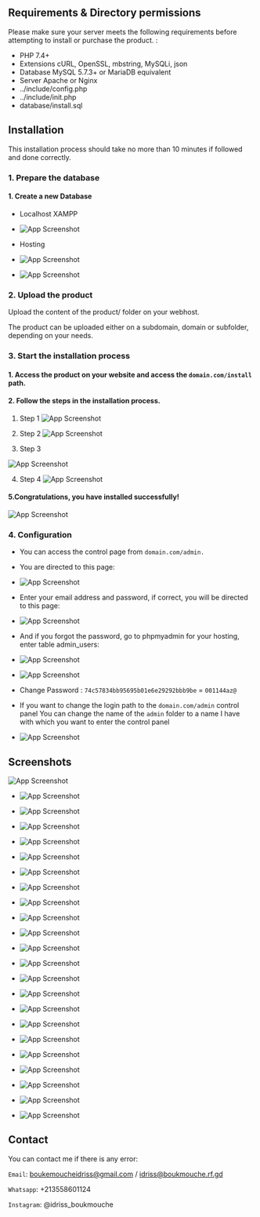 
## Requirements & Directory permissions

Please make sure your server meets the following requirements before attempting to install or purchase the product. :
- PHP 7.4+
- Extensions cURL, OpenSSL, mbstring, MySQLi, json
- Database MySQL 5.7.3+ or MariaDB equivalent
- Server Apache or Nginx
- ../include/config.php
- ../include/init.php
- database/install.sql

## Installation
This installation process should take no more than 10 minutes if followed and done correctly.

### 1. Prepare the database
#### 1. Create a new Database
- Localhost XAMPP

- ![App Screenshot](https://raw.githubusercontent.com/TerminalDZ/TRPortfolio/main/image/3.png)

- Hosting
- ![App Screenshot](https://raw.githubusercontent.com/TerminalDZ/TRPortfolio/main/image/28.png)

- ![App Screenshot](https://raw.githubusercontent.com/TerminalDZ/TRPortfolio/main/image/29.png)

### 2. Upload the product

Upload the content of the product/ folder on your webhost.

The product can be uploaded either on a subdomain, domain or subfolder, depending on your needs.

### 3. Start the installation process

#### 1. Access the product on your website and access the `domain.com/install` path.

#### 2. Follow the steps in the installation process.

1. Step 1
![App Screenshot](https://raw.githubusercontent.com/TerminalDZ/TRPortfolio/main/image/1.png)

2. Step 2
![App Screenshot](https://raw.githubusercontent.com/TerminalDZ/TRPortfolio/main/image/2.png)

3. Step 3

![App Screenshot](https://raw.githubusercontent.com/TerminalDZ/TRPortfolio/main/image/4.png)

4. Step 4
![App Screenshot](https://raw.githubusercontent.com/TerminalDZ/TRPortfolio/main/image/5.png)

#### 5.Congratulations, you have installed successfully!

![App Screenshot](https://raw.githubusercontent.com/TerminalDZ/TRPortfolio/main/image/6.png)

### 4. Configuration

- You can access the control page from `domain.com/admin.`

- You are directed to this page:
- ![App Screenshot](https://raw.githubusercontent.com/TerminalDZ/TRPortfolio/main/image/12.png)


- Enter your email address and password, if correct, you will be directed to this page:
- ![App Screenshot](https://raw.githubusercontent.com/TerminalDZ/TRPortfolio/main/image/13.png)


- And if you forgot the password, go to phpmyadmin for your hosting, enter table admin_users:
- ![App Screenshot](https://raw.githubusercontent.com/TerminalDZ/TRPortfolio/main/image/32.png)
- ![App Screenshot](https://raw.githubusercontent.com/TerminalDZ/TRPortfolio/main/image/50.png)

- Change Password : `74c57834bb95695b01e6e29292bbb9be`  = `001144az@`
- If you want to change the login path to the `domain.com/admin` control panel You can change the name of the `admin` folder to a name I have with which you want to enter the control panel
- ![App Screenshot](https://raw.githubusercontent.com/TerminalDZ/TRPortfolio/main/image/33.png)

## Screenshots

 ![App Screenshot](https://raw.githubusercontent.com/TerminalDZ/TRPortfolio/main/image/TRPortfoliotr.png)

- ![App Screenshot](https://raw.githubusercontent.com/TerminalDZ/TRPortfolio/main/image/6.png)

- ![App Screenshot](https://raw.githubusercontent.com/TerminalDZ/TRPortfolio/main/image/7.png)

- ![App Screenshot](https://raw.githubusercontent.com/TerminalDZ/TRPortfolio/main/image/8.png)
- ![App Screenshot](https://raw.githubusercontent.com/TerminalDZ/TRPortfolio/main/image/9.png)
- ![App Screenshot](https://raw.githubusercontent.com/TerminalDZ/TRPortfolio/main/image/10.png)
- ![App Screenshot](https://raw.githubusercontent.com/TerminalDZ/TRPortfolio/main/image/11.png)
- ![App Screenshot](https://raw.githubusercontent.com/TerminalDZ/TRPortfolio/main/image/12.png)
- ![App Screenshot](https://raw.githubusercontent.com/TerminalDZ/TRPortfolio/main/image/13.png)
- ![App Screenshot](https://raw.githubusercontent.com/TerminalDZ/TRPortfolio/main/image/14.png)
- ![App Screenshot](https://raw.githubusercontent.com/TerminalDZ/TRPortfolio/main/image/15.png)
- ![App Screenshot](https://raw.githubusercontent.com/TerminalDZ/TRPortfolio/main/image/16.png)
- ![App Screenshot](https://raw.githubusercontent.com/TerminalDZ/TRPortfolio/main/image/17.png)
- ![App Screenshot](https://raw.githubusercontent.com/TerminalDZ/TRPortfolio/main/image/18.png)
- ![App Screenshot](https://raw.githubusercontent.com/TerminalDZ/TRPortfolio/main/image/19.png)
- ![App Screenshot](https://raw.githubusercontent.com/TerminalDZ/TRPortfolio/main/image/20.png)
- ![App Screenshot](https://raw.githubusercontent.com/TerminalDZ/TRPortfolio/main/image/21.png)
- ![App Screenshot](https://raw.githubusercontent.com/TerminalDZ/TRPortfolio/main/image/22.png)
- ![App Screenshot](https://raw.githubusercontent.com/TerminalDZ/TRPortfolio/main/image/23.png)
- ![App Screenshot](https://raw.githubusercontent.com/TerminalDZ/TRPortfolio/main/image/24.png)

- ![App Screenshot](https://raw.githubusercontent.com/TerminalDZ/TRPortfolio/main/image/25.png)
- ![App Screenshot](https://raw.githubusercontent.com/TerminalDZ/TRPortfolio/main/image/26.png)
- ![App Screenshot](https://raw.githubusercontent.com/TerminalDZ/TRPortfolio/main/image/27.png)


## Contact

You can contact me if there is any error:

`Email`: boukemoucheidriss@gmail.com / idriss@boukmouche.rf.gd

`Whatsapp`: +213558601124

`Instagram`: @idriss_boukmouche

